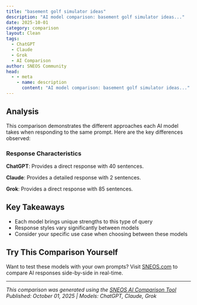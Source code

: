 ```yaml
---
title: "basement golf simulator ideas"
description: "AI model comparison: basement golf simulator ideas..."
date: 2025-10-01
category: comparison
layout: Clean
tags:
  - ChatGPT
  - Claude
  - Grok
  - AI Comparison
author: SNEOS Community
head:
  - - meta
    - name: description
      content: "AI model comparison: basement golf simulator ideas..."
---
```


<ChatComparison
  title="basement golf simulator ideas"
  prompt="basement golf simulator ideas"
  :responses='{"ChatGPT": "Creating a basement golf simulator is a fantastic idea for practicing your game year-round in a controlled environment. Here are some ideas and tips to help you design an effective and enjoyable setup:\n\n### Space and Layout\n1. **Room Dimensions**: \n - Minimum ceiling height: 9 feet (to comfortably swing a driver). \n - Width: At least 10 feet. \n - Depth: 15-20 feet recommended for realistic shot distance and ball flight data. \n2. **Flooring**: \n - Use artificial turf for a realistic lawn feel and ball roll. \n - Add some padded flooring under the turf to reduce noise and provide some cushioning. \n\n### Simulator Components\n1. **Launch Monitor**: \n - Options include SkyTrak, TrackMan, FlightScope, Garmin R10, or OptiShot. Choose one that fits your budget and accuracy needs. \n2. **Impact Screen and Projector**: \n - Use a durable impact screen to display the course or driving range images. \n - Ceiling or wall-mounted projector to display shots onto the screen. \n3. **Netting and Mat**: \n - Safety nets around the hitting area to protect walls and items. \n - High-quality hitting mat with integrated tee for driving and iron shots. \n\n### Lighting and Sound\n1. **Lighting**: \n - Bright, even LED lighting with minimal shadows on the hitting area. \n2. **Sound System**: \n - Small speakers for game sounds and enhance realism with crowd noise or course ambient sound. \n\n### Extras and Enhancements\n1. **Comfort**: \n - Seating area with chairs or a small couch. \n - Mini fridge for refreshments. \n2. **Data and Feedback**: \n - Monitor or screen nearby showing shot data (ball speed, launch angle, spin rate). \n3. **Interior Design**: \n - Decorate with golf memorabilia, posters of famous courses, or a leaderboard wall. \n4. **Ventilation and Dehumidifier**: \n - Basements can be damp; maintain good air quality and moisture control. \n\n### Budget-Friendly Tips\n- Use a tablet or TV as display instead of a projector for small spaces. \n- DIY impact screen with durable white fabric or blackout cloth. \n- Use affordable launch monitors like OptiShot for beginner-level simulation. \n\n### Sample Setup Idea\n- 10\u2019 wide x 18\u2019 long room, 9\u2019 ceiling. \n- Hitting mat facing an impact screen on the far wall. \n- SkyTrak launch monitor set on a stand behind the hitting area. \n- Ceiling-mounted projector displaying high-res golf courses on the impact screen. \n- Surrounding netting on three sides for safety. \n- LED panel lighting overhead and a small speaker system at the back. \n\nLet me know if you want suggestions for specific equipment or help with layout planning!", "Claude": "Here are some creative basement golf simulator ideas to help you build the perfect indoor golf setup:\n\n## **Space \u0026 Layout Ideas**\n- **Minimum dimensions**: 10\u0027 wide \u00D7 15\u0027 deep \u00D7 8.5\u0027 high ceiling\n- **L-shaped setup**: Utilize corner spaces efficiently\n- **Multi-purpose room**: Combine with home theater or bar area\n- **Modular design**: Retractable screen and mat for flexible use\n\n## **Technology Options**\n\n**Budget-Friendly ($500-2K)**\n- OptiShot or PuttView systems\n- Smartphone apps with swing analysis\n- Basic projector \u002B impact screen\n\n**Mid-Range ($2K-10K)**\n- SkyTrak or FlightScope Mevo\u002B\n- Gaming projector (3000\u002B lumens)\n- Quality impact screen and enclosure\n\n**High-End ($10K\u002B)**\n- TrackMan or Foresight GCQuad\n- 4K laser projector\n- Commercial-grade enclosure netting\n\n## **Creative Design Elements**\n- **Artificial turf putting green** around the hitting area\n- **Stadium lighting** for authentic feel\n- **Sound dampening** with acoustic panels\n- **Climate control** for year-round comfort\n- **Storage solutions** for clubs and accessories\n- **Seating area** for spectators\n- **Mini bar or beverage station**\n\n## **DIY Enhancement Ideas**\n- **Tee box platforms** at different heights\n- **Ball return system** with gutters\n- **Custom scoreboard** or leaderboard display\n- **Course photography** or murals on walls\n- **Overhead fan** for air circulation\n\nWould you like me to elaborate on any specific aspect, like budget planning or technical setup?", "Grok": "Creating a basement golf simulator can turn an underutilized space into a fun and functional area for golf enthusiasts. Here are some ideas and considerations for designing and setting up an effective basement golf simulator, catering to different budgets, skill levels, and space constraints.\n\n---\n\n### 1. Assess Your Space and Needs\nBefore diving into equipment and setup, evaluate your basement space and goals:\n- **Space Dimensions**: Measure the length, width, and ceiling height. A standard golf simulator needs at least 10 feet of height (for a full swing) and 12-15 feet of depth and width for a comfortable hitting area.\n- **Purpose**: Are you using it for casual fun, serious practice, or multiplayer entertainment? This will affect the tech and accessories you choose.\n- **Lighting**: Basements often lack natural light, so plan for good overhead and ambient lighting to avoid glare on screens or interference with sensors.\n- **Soundproofing**: Golf simulators can be noisy (ball impact, club swings). Consider adding soundproofing materials like foam panels or carpets to minimize disturbance to other areas of the home.\n\n---\n\n### 2. Core Components of a Golf Simulator Setup\nHere are the essentials you\u2019ll need to build a functional golf simulator in your basement:\n\n#### Hitting Area\n- **Hitting Mat**: Invest in a high-quality turf mat that mimics real grass and absorbs impact. Look for mats with replaceable inserts (e.g., Fiberbuilt or TrueStrike) to extend lifespan. Size should be at least 5x5 feet for a single user.\n- **Net or Impact Screen**: A durable net or impact screen stops golf balls safely. Impact screens (paired with a projector) allow for realistic course visuals, while nets are a more budget-friendly option.\n- **Protective Padding**: Add foam padding or netting around walls and ceilings to protect your basement from errant shots.\n\n#### Launch Monitor\n- A launch monitor tracks ball and club data for accurate feedback. Options vary by budget:\n - **High-End**: TrackMan, Foresight Sports GCQuad, or Uneekor QED ( $5,000\u2013$15,000\u002B) offer pro-level accuracy for serious golfers.\n - **Mid-Range**: SkyTrak or Mevo\u002B ($2,000\u2013$3,000) provide solid performance for most amateurs.\n - **Budget**: OptiShot 2 ($500\u2013$800) uses basic infrared tracking but works for casual play.\n\n#### Projector and Screen\n- If you\u2019re using an impact screen, pair it with a short-throw projector (e.g., Optoma GT1080HDR) to display virtual courses. Ensure the projector is mounted securely on the ceiling or a stand to avoid shadows from your swing.\n- Screen size should match your space\u2014common setups are 9x12 feet or larger for an immersive feel.\n\n#### Software\n- Choose simulation software compatible with your launch monitor. Popular options include:\n - E6 Connect (realistic courses, multiplayer modes)\n - The Golf Club 2019 (TGC2019) (highly customizable)\n - GSPro (affordable, community-driven)\n- Most software offers virtual versions of famous courses like Pebble Beach or St. Andrews.\n\n#### Computer or Console\n- Many simulators require a dedicated PC or laptop with a strong graphics card (e.g., NVIDIA GTX 1060 or better) to run the software smoothly. Some systems, like SkyTrak, can also connect to tablets or gaming consoles.\n\n---\n\n### 3. Layout and Design Ideas\nMake the space both functional and inviting with thoughtful design:\n- **Minimalist Setup**: If space is tight, focus on a hitting mat, net, and a portable launch monitor like SkyTrak. Store equipment when not in use.\n- **Dedicated Golf Room**: If you have a larger basement, create a fully immersive setup with an impact screen, projector, and surround sound. Add wall-to-wall turf or carpeting for an authentic driving range feel.\n- **Multi-Use Space**: Combine the simulator with a lounge area. Add seating, a mini-fridge, and a TV for watching golf tournaments or hosting friends.\n- **Theme and Decor**: Enhance the vibe with golf-themed decor like framed photos of iconic courses, vintage clubs on display, or a leaderboard wall for family/friend competitions.\n\n---\n\n### 4. Additional Features and Upgrades\nElevate your simulator experience with these extras:\n- **Swing Analysis Camera**: Install a high-speed camera (or use your launch monitor\u2019s built-in feature) to record and analyze your swing mechanics.\n- **Putting Green**: Add a small artificial putting green (e.g., BirdieBall or Putt-A-Bout) for short-game practice. Some simulators integrate putting with the software.\n- **Multiplayer Setup**: Choose software with online play or local multiplayer modes for competitions with friends or family.\n- **Climate Control**: Basements can be damp or cold. Use a dehumidifier and space heater (or HVAC system) to keep the area comfortable.\n- **Storage Solutions**: Use wall-mounted racks for clubs, shelves for gear, and protective cases for tech to keep the space tidy.\n\n---\n\n### 5. Budget Considerations\nYour budget will dictate the quality and scope of your simulator. Here\u2019s a rough breakdown:\n- **Basic Setup ($1,000\u2013$2,000)**: Hitting mat, net, budget launch monitor (like OptiShot), and basic software on a tablet or laptop.\n- **Mid-Range Setup ($3,000\u2013$6,000)**: Better mat, impact screen, mid-tier launch monitor (SkyTrak or Mevo\u002B), short-throw projector, and enhanced software.\n- **Premium Setup ($10,000\u002B)**: High-end launch monitor (TrackMan, Uneekor), professional-grade screen and projector, custom turf, and premium software.\n\n**Tip**: Start with a modular setup and upgrade components over time as your budget allows.\n\n---\n\n### 6. Safety and Practical Tips\n- **Ceiling Height Check**: If your basement ceiling is low, consider a swing trainer or shorter clubs for juniors/kids, or reinforce the ceiling with padding to avoid damage.\n- **Ball Choice**: Use foam or practice balls for tight spaces or if you\u2019re worried about damage. Most simulators work with real golf balls, though, for accurate data.\n- **Power Supply**: Ensure your basement has enough electrical outlets for projectors, computers, and other gear. Use surge protectors for expensive electronics.\n- **Ventilation**: Hitting golf balls indoors can get stuffy. Install a fan or ensure proper air circulation.\n\n---\n\n### 7. Inspiration for Unique Touches\n- **Bar or Snack Area**: Add a small counter with bar stools and a mini-fridge for drinks and snacks during long practice sessions.\n- **Scoreboard Display**: Mount a digital or manual scoreboard to track progress or friendly competitions.\n- **Virtual Lessons**: Use your simulator to connect with online coaches for remote lessons, leveraging data from your launch monitor.\n- **Kids\u2019 Zone**: If it\u2019s a family space, include kid-friendly golf games or softer equipment for younger players.\n\n---\n\n### 8. Potential Challenges and Solutions\n- **Limited Space**: Use foldable nets or retractable screens to save space when not in use. Opt for compact launch monitors that don\u2019t require large calibration areas.\n- **Low Ceiling**: Focus on short-game practice (chipping, putting) or use stance mats to lower your swing height slightly.\n- **Noise**: Add rubber-backed mats, wall panels, or curtains to dampen sound. Warn neighbors or family if you\u2019re playing late!\n- **Moisture/Dampness**: Basements can be prone to humidity. Use waterproof mats and store electronics in dry areas or protective cases.\n\n---\n\nBuilding a basement golf simulator is a fantastic way to practice year-round, regardless of weather, and can add significant value to your home. Start by defining your budget and space limitations, then prioritize high-quality core components like the hitting mat and launch monitor. With creativity, even a small basement can become a golfer\u2019s paradise! If you have specific dimensions or a budget in mind, I can help refine a plan tailored to your needs. What are you envisioning for your setup?"}' 
  published-date="18:24"
/>

## Analysis

This comparison demonstrates the different approaches each AI model takes when responding to the same prompt. Here are the key differences observed:

### Response Characteristics

**ChatGPT**: Provides a direct response with 40 sentences. 

**Claude**: Provides a detailed response with 2 sentences. 

**Grok**: Provides a direct response with 85 sentences. 

## Key Takeaways

- Each model brings unique strengths to this type of query
- Response styles vary significantly between models
- Consider your specific use case when choosing between these models

## Try This Comparison Yourself

Want to test these models with your own prompts? Visit [SNEOS.com](https://sneos.com) to compare AI responses side-by-side in real-time.

---

*This comparison was generated using the [SNEOS AI Comparison Tool](https://sneos.com)*
*Published: October 01, 2025 | Models: ChatGPT, Claude, Grok*
